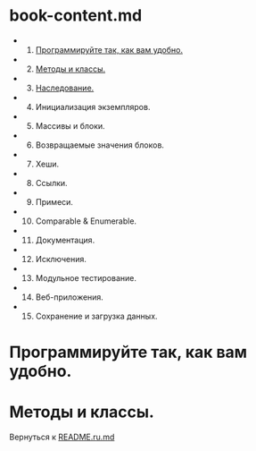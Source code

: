 book-content.md
===================


- 01. [Программируйте так, как вам удобно.](#chapter-01)
- 02. [Методы и классы.](#chapter-02)
- 03. [Наследование.](../capter-03/chapter-03.ru.md)
- 04. Инициализация экземпляров.
- 05. Массивы и блоки.
- 06. Возвращаемые значения блоков.
- 07. Хеши.
- 08. Ссылки.
- 09. Примеси.
- 10. Comparable & Enumerable.
- 11. Документация.
- 12. Исключения.
- 13. Модульное тестирование.
- 14. Веб-приложения.
- 15. Сохранение и загрузка данных.




<a name="chapter-01"></a>
Программируйте так, как вам удобно.
========================================





<a name="chapter-02"></a>
Методы и классы.
=====================

Вернуться к [README.ru.md](../README.ru.md)